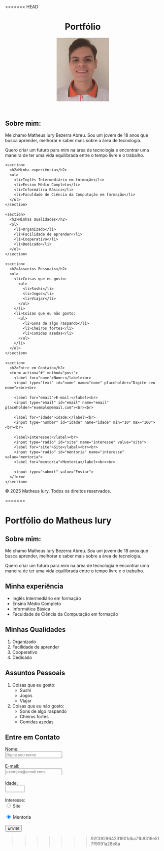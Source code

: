 <!DOCTYPE html>
<html lang="pt-br">
<head>
  <meta charset="UTF-8">
  <meta name="viewport" content="width=device-width, initial-scale=1.0">
  <title>Portfólio</title>
</head>
<body>
<<<<<<< HEAD

  <header>
    <h1>Portfólio</h1>
    <img src="Matheus.png" width="170" alt="Foto de Matheus" />
  </header>

  <main>
    <section>
      <h2>Sobre mim:</h2>
      <p>Me chamo Matheus Iury Bezerra Abreu. Sou um jovem de 18 anos que busca aprender, melhorar e saber mais sobre a área de tecnologia.</p>
      <p>Quero criar um futuro para mim na área de tecnologia e encontrar uma maneira de ter uma vida equilibrada entre o tempo livre e o trabalho.</p>
    </section>

    <section>
      <h2>Minha experiência</h2>
      <ul>
        <li>Inglês Intermediário em formação</li>
        <li>Ensino Médio Completo</li>
        <li>Informática Básica</li>
        <li>Faculdade de Ciência da Computação em formação</li>
      </ul>
    </section>

    <section>
      <h2>Minhas Qualidades</h2>
      <ol>
        <li>Organizado</li>
        <li>Facilidade de aprender</li>
        <li>Cooperativo</li>
        <li>Dedicado</li>
      </ol>
    </section>

    <section>
      <h2>Assuntos Pessoais</h2>
      <ol>
        <li>Coisas que eu gosto:
          <ul>
            <li>Sushi</li>
            <li>Jogos</li>
            <li>Viajar</li>
          </ul>
        </li>
        <li>Coisas que eu não gosto:
          <ul>
            <li>Sons de algo raspando</li>
            <li>Cheiros fortes</li>
            <li>Comidas azedas</li>
          </ul>
        </li>
      </ol>
    </section>

    <section>
      <h2>Entre em Contato</h2>
      <form action="#" method="post">
        <label for="nome">Nome:</label><br>
        <input type="text" id="nome" name="nome" placeholder="Digite seu nome"><br><br>
      
        <label for="email">E-mail:</label><br>
        <input type="email" id="email" name="email" placeholder="exemplo@email.com"><br><br>
      
        <label for="idade">Idade:</label><br>
        <input type="number" id="idade" name="idade" min="10" max="100"><br><br>
      
        <label>Interesse:</label><br>
        <input type="radio" id="site" name="interesse" value="site">
        <label for="site">Site</label><br><br>
        <input type="radio" id="mentoria" name="interesse" value="mentoria">
        <label for="mentoria">Mentoria</label><br><br>
      
        <input type="submit" value="Enviar">
      </form>
    </section>
  </main>

  <footer>
    <p>&copy; 2025 Matheus Iury. Todos os direitos reservados.</p>
  </footer>

=======
  <h1>Portfólio do Matheus Iury</h1>

  <h2>Sobre mim:</h2>
  <p>Me chamo Matheus Iury Bezerra Abreu. Sou um jovem de 18 anos que busca aprender, melhorar e saber mais sobre a área de tecnologia.</p>
  <p>Quero criar um futuro para mim na área de tecnologia e encontrar uma maneira de ter uma vida equilibrada entre o tempo livre e o trabalho.</p>

  <h2>Minha experiência</h2>
  <ul>
    <li>Inglês Intermediário em formação</li>
    <li>Ensino Médio Completo</li>
    <li>Informática Básica</li>
    <li>Faculdade de Ciência da Computação em formação</li>
  </ul>

  <h2>Minhas Qualidades</h2>
  <ol>
    <li>Organizado</li>
    <li>Facilidade de aprender</li>
    <li>Cooperativo</li>
    <li>Dedicado</li>
  </ol>

  <h2>Assuntos Pessoais</h2>
  <ol>
    <li>Coisas que eu gosto:
      <ul>
        <li>Sushi</li>
        <li>Jogos</li>
        <li>Viajar</li>
      </ul>
    </li>
    <li>Coisas que eu não gosto:
      <ul>
        <li>Sons de algo raspando</li>
        <li>Cheiros fortes</li>
        <li>Comidas azedas</li>
      </ul>
    </li>
  </ol>

  <h2>Entre em Contato</h2>
  <form action="#" method="post">
    <label for="nome">Nome:</label><br>
    <input type="text" id="nome" name="nome" placeholder="Digite seu nome"><br><br>
    <label for="email">E-mail:</label><br>
    <input type="email" id="email" name="email" placeholder="exemplo@email.com"><br><br>
    <label for="idade">Idade:</label><br>
    <input type="number" id="idade" name="idade" min="10" max="100"><br><br>
    <label>Interesse:</label><br>
    <input type="radio" id="site" name="interesse" value="site" checked>
    <label for="site">Site</label><br><br>
    <input type="radio" id="mentoria" name="interesse" value="site" checked>
    <label for="mentoria">Mentoria</label><br><br>
    <input type="submit" value="Enviar">
  </form>
  
>>>>>>> 92f392864231901dba71b8316e517f9091a28e8a
</body>
</html>
